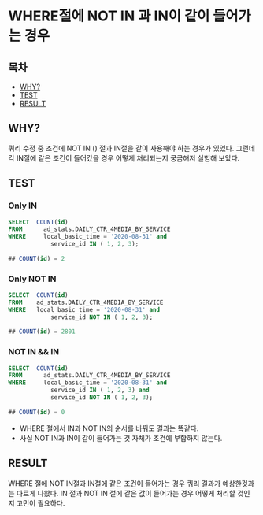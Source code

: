 # WHERE절에 NOT IN 과 IN이 같이 들어가는 경우

## 목차
- [WHY?](in_and_not_in.md#why)
- [TEST](in_and_not_in.md#test)
- [RESULT](in_and_not_in.md#result)

## WHY?

쿼리 수정 중 조건에 NOT IN () 절과 IN절을 같이 사용해야 하는 경우가 있었다.
그런데 각 IN절에 같은 조건이 들어갔을 경우 어떻게 처리되는지 궁금해저 실험해 보았다.

## TEST

### Only IN
``` sql
SELECT	COUNT(id)
FROM	  ad_stats.DAILY_CTR_4MEDIA_BY_SERVICE 
WHERE	  local_basic_time = '2020-08-31' and 
		    service_id IN ( 1, 2, 3);
		    
## COUNT(id) = 2
```

### Only NOT IN

``` sql
SELECT	COUNT(id)
FROM    ad_stats.DAILY_CTR_4MEDIA_BY_SERVICE 
WHERE   local_basic_time = '2020-08-31' and 
		    service_id NOT IN ( 1, 2, 3);
		    
## COUNT(id) = 2801
```

### NOT IN && IN 

``` sql
SELECT	COUNT(id)
FROM	  ad_stats.DAILY_CTR_4MEDIA_BY_SERVICE 
WHERE	  local_basic_time = '2020-08-31' and 
		    service_id IN ( 1, 2, 3) and 
		    service_id NOT IN ( 1, 2, 3);
		    
## COUNT(id) = 0
```

- WHERE 절에서 IN과 NOT IN의 순서를 바꿔도 결과는 똑같다.
- 사실 NOT IN과 IN이 같이 들어가는 것 자체가 조건에 부합하지 않는다.

## RESULT

WHERE 절에 NOT IN절과 IN절에 같은 조건이 들어가는 경우 쿼리 결과가 예상한것과는 다르게 나왔다.
IN 절과 NOT IN 절에 같은 값이 들어가는 경우 어떻게 처리할 것인지 고민이 필요하다.